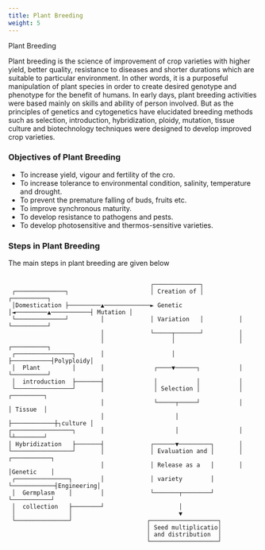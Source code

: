 ```yaml
---
title: Plant Breeding
weight: 5
---
```


Plant Breeding

Plant breeding is the science of improvement of crop varieties with higher yield, better quality, resistance to diseases and shorter durations which are suitable to particular environment. In other words, it is a purposeful manipulation of plant species in order to create desired genotype and phenotype for the benefit of humans. In early days, plant breeding activities were based mainly on skills and ability of person involved. But as the principles of genetics and cytogenetics have elucidated breeding methods such as selection, introduction, hybridization, ploidy, mutation, tissue culture and biotechnology techniques were designed to develop improved crop varieties.

### Objectives of Plant Breeding
- To increase yield, vigour and fertility of the cro. 
- To increase tolerance to environmental condition, salinity, temperature and drought.
- To prevent the premature falling of buds, fruits etc.
- To improve synchronous maturity. 
- To develop resistance to pathogens and pests. 
- To develop photosensitive and thermos-sensitive varieties.

### Steps in Plant Breeding
 The main steps in plant breeding are given below

```goat

                                        ┌─────────────┐
 ┌──────────────┐                       │ Creation of │                      ┌──────────┐
 │Domestication ├─────────▲─────────────► Genetic     │◄─────────▲───────────┤ Mutation │
 └──────────────┘         │             │ Variation   │          │           └──────────┘
                          │             └─────┬───────┘          │
                          │                   │                  │           ┌──────────┐
 ┌────────────────┐       │                   │                  ├───────────┤Polyploidy│
 │  Plant         │       │              ┌────▼──────┐           │           └──────────┘
 │  introduction  ├───────┤              │           │           │
 └────────────────┘       │              │ Selection │           │            ┌─────────┐
                          │              └─────┬─────┘           │            │ Tissue  │
                          │                    │                 ├────────────┼┐culture │
┌─────────────────┐       │                    │                 │            └┴────────┘
│ Hybridization   ├───────┤             ┌──────▼─────────┐       │
└─────────────────┘       │             │ Evaluation and │       │            ┌───────────┐
                          │             │ Release as a   │       │            │Genetic    │
 ┌───────────────┐        │             │ variety        │       └────────────┤Engineering│
 │  Germplasm    │        │             └───────┬────────┘                    └───────────┘
 │  collection   ├────────┘                     │
 │               │                              ▼
 └───────────────┘                     ┌───────────────────┐
                                       │ Seed multiplicatio│
                                       │ and distribution  │
                                       └───────────────────┘


```
